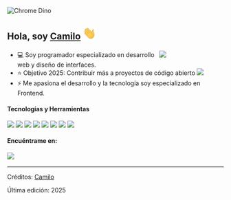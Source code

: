 <!--
Este es un repositorio especial porque su `README.md` aparece en tu perfil de GitHub.
-->

![Chrome Dino](https://mir-s3-cdn-cf.behance.net/project_modules/max_1200/4ff07986208593.5d9a654e92f36.gif)

<h2 align="left">Hola, soy <a href="#" target="_blank" rel="noopener noreferrer">Camilo</a> <img src="https://raw.githubusercontent.com/ABSphreak/ABSphreak/master/gifs/Hi.gif" height="30" />
 
<a href="https://github.com/Camilog18"><img align='right' src='https://github.com/UjwalKandi/UjwalKandi/blob/changes-to-readme/svg/87202985-820dcb80-c2b6-11ea-9f56-7ec461c497c3.gif' width='150"'></a></h2>

- 💻 Soy programador especializado en desarrollo web y diseño de interfaces.
- ⭐ Objetivo 2025: Contribuir más a proyectos de código abierto <img src="https://media.giphy.com/media/WUlplcMpOCEmTGBtBW/giphy.gif" width="30">
- ⚡ Me apasiona el desarrollo y la tecnología soy especializado en Frontend.

#### Tecnologías y Herramientas
<p>
  <img src="https://img.shields.io/badge/python%20-%2314354C.svg?&style=for-the-badge&logo=python&logoColor=white">   
  <img src="https://img.shields.io/badge/javascript%20-%23323330.svg?&style=for-the-badge&logo=javascript&logoColor=%23F7DF1E">   
  <img src="https://img.shields.io/badge/html5%20-%23E34F26.svg?&style=for-the-badge&logo=html5&logoColor=white">   
  <img src="https://img.shields.io/badge/css3%20-%231572B6.svg?&style=for-the-badge&logo=css3&logoColor=white">   
  <img src="https://img.shields.io/badge/react%20-%2320232a.svg?&style=for-the-badge&logo=react&logoColor=%2361DAFB">    
  <img src="https://img.shields.io/badge/git%20-%23F05033.svg?&style=for-the-badge&logo=git&logoColor=white"/>   
  <img src="http://img.shields.io/badge/-VS%20Code-000000?style=for-the-badge&logo=Visual-studio-code&logoColor=blue">

<img src="https://github-readme-stats.vercel.app/api?username=CamiloG18&show_icons=true&title_color=03fc90&icon_color=03fc90&text_color=03fc90&bg_color=002b19">
</p>

#### Encuéntrame en:
<p align='left'>
   <a href="https://github.com/CamiloG18" target="_blank"><img height="25" src="https://raw.githubusercontent.com/UjwalKandi/UjwalKandi/changes-to-readme/svg/github%20rect.svg"></a>&nbsp;&nbsp;
</p>


-----
Créditos: [Camilo](https://github.com/TU_USUARIO)

Última edición: 2025
